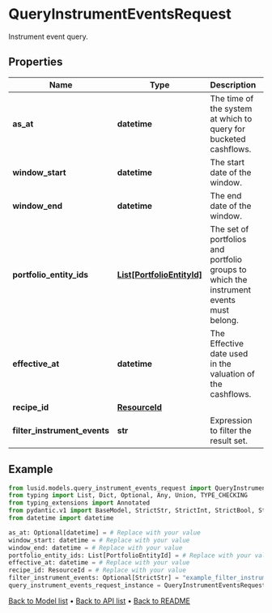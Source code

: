 # QueryInstrumentEventsRequest

Instrument event query.
## Properties
Name | Type | Description | Notes
------------ | ------------- | ------------- | -------------
**as_at** | **datetime** | The time of the system at which to query for bucketed cashflows. | [optional] 
**window_start** | **datetime** | The start date of the window. | 
**window_end** | **datetime** | The end date of the window. | 
**portfolio_entity_ids** | [**List[PortfolioEntityId]**](PortfolioEntityId.md) | The set of portfolios and portfolio groups to which the instrument events must belong. | 
**effective_at** | **datetime** | The Effective date used in the valuation of the cashflows. | 
**recipe_id** | [**ResourceId**](ResourceId.md) |  | 
**filter_instrument_events** | **str** | Expression to filter the result set. | [optional] 
## Example

```python
from lusid.models.query_instrument_events_request import QueryInstrumentEventsRequest
from typing import List, Dict, Optional, Any, Union, TYPE_CHECKING
from typing_extensions import Annotated
from pydantic.v1 import BaseModel, StrictStr, StrictInt, StrictBool, StrictFloat, StrictBytes, Field, validator, ValidationError, conlist, constr
from datetime import datetime

as_at: Optional[datetime] = # Replace with your value
window_start: datetime = # Replace with your value
window_end: datetime = # Replace with your value
portfolio_entity_ids: List[PortfolioEntityId] = # Replace with your value
effective_at: datetime = # Replace with your value
recipe_id: ResourceId = # Replace with your value
filter_instrument_events: Optional[StrictStr] = "example_filter_instrument_events"
query_instrument_events_request_instance = QueryInstrumentEventsRequest(as_at=as_at, window_start=window_start, window_end=window_end, portfolio_entity_ids=portfolio_entity_ids, effective_at=effective_at, recipe_id=recipe_id, filter_instrument_events=filter_instrument_events)

```

[Back to Model list](../README.md#documentation-for-models) &#8226; [Back to API list](../README.md#documentation-for-api-endpoints) &#8226; [Back to README](../README.md)

